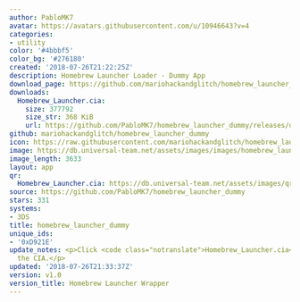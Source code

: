 ```yaml
---
author: PabloMK7
avatar: https://avatars.githubusercontent.com/u/10946643?v=4
categories:
- utility
color: '#4bbbf5'
color_bg: '#276180'
created: '2018-07-26T21:22:25Z'
description: Homebrew Launcher Loader - Dummy App
download_page: https://github.com/mariohackandglitch/homebrew_launcher_dummy/releases
downloads:
  Homebrew_Launcher.cia:
    size: 377792
    size_str: 368 KiB
    url: https://github.com/PabloMK7/homebrew_launcher_dummy/releases/download/v1.0/Homebrew_Launcher.cia
github: mariohackandglitch/homebrew_launcher_dummy
icon: https://raw.githubusercontent.com/mariohackandglitch/homebrew_launcher_dummy/master/resources/icon.png
image: https://db.universal-team.net/assets/images/images/homebrew_launcher_dummy.png
image_length: 3633
layout: app
qr:
  Homebrew_Launcher.cia: https://db.universal-team.net/assets/images/qr/homebrew_launcher-cia.png
source: https://github.com/PabloMK7/homebrew_launcher_dummy
stars: 331
systems:
- 3DS
title: homebrew_launcher_dummy
unique_ids:
- '0xD921E'
update_notes: <p>Click <code class="notranslate">Homebrew_Launcher.cia</code> to download
  the CIA.</p>
updated: '2018-07-26T21:33:37Z'
version: v1.0
version_title: Homebrew Launcher Wrapper
---
```

